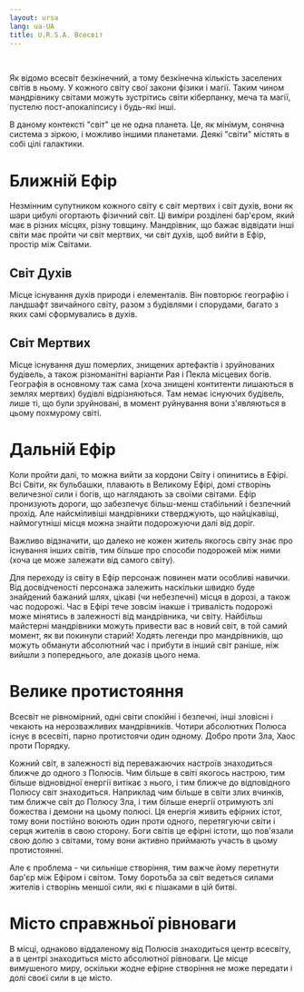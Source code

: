 ```yaml
---
layout: ursa
lang: ua-UA
title: U.R.S.A. Всесвіт
---
```


<div id="nav-placeholder"></div>
<script>
$(function(){
  $("#nav-placeholder").load("/ursa_doc/navbar.html");
});
</script>

<br>

Як відомо всесвіт безкінечний, а тому безкінечна кількість заселених
світів в ньому. У кожного світу свої закони фізики і магії. Таким чином
мандрівнику світами можуть зустрітись світи кіберпанку, меча та магії,
пустелю пост-апокаліпсису і будь-які інші.

В даному контексті "світ" це не одна планета. Це, як мінімум, сонячна
система з зіркою, і можливо іншими планетами. Деякі "світи" містять в
собі цілі галактики.

# **Ближній Ефір**

Незмінним супутником кожного світу є світ мертвих і світ духів, вони як
шари цибулі огортають фізичний світ. Ці виміри розділені бар'єром, який
має в різних місцях, різну товщину. Мандрівник, що бажає відвідати інші
світи має пройти чи світ мертвих, чи світ духів, щоб вийти в Ефір,
простір між Світами.

## Світ Духів

Місце існування духів природи і елементалів. Він повторює географію і
ландшафт звичайного світу, разом з будівлями і спорудами, багато з яких
самі сформувались в духів.

## Світ Мертвих

Місце існування душ померлих, знищених артефактів і зруйнованих будівель,
а також різноманітні варіанти Рая і Пекла місцевих богів. Географія
в основному таж сама (хоча знищені контитенти лишаються в землях мертвих)
будівлі відрізняються. Там немає існуючих будівель, лише ті, що були
зруйновані, в момент руйнування вони з'являються в цьому похмурому світі.

# **Дальній Ефір**

Коли пройти далі, то можна вийти за кордони Світу і опинитись в Ефірі.
Всі Світи, як бульбашки, плавають в Великому Ефірі, домі створінь
величезної сили і богів, що наглядають за своїми світами. Ефір пронизують
дороги, що забезпечує більш-менш стабільний і безпечний прохід. Але
найсміливіші мандрівники стверджують, що найцікавіщі, наймогутніші місця
можна знайти подорожуючи далі від доріг.

Важливо відзначити, що далеко не кожен житель якогось світу знає про
існування інших світів, тим більше про способи подорожей між ними (хоча
це може залежати від самого світу).

Для переходу із світу в Ефір персонаж повинен мати особливі навички. Від
досвідченості персонажа залежить наскільки швидко буде знайдений бажаний
шлях, цікаві (чи небезпечні) місця в дорозі, а також час подорожі. Час в
Ефірі тече зовсім інакше і тривалість подорожі може мінятись в залежності
від мандрівника, чи світу. Найбільш майстерні мандрівники можуть привести
вас в новий світ, в той самий момент, як ви покинули старий! Ходять
легенди про мандрівників, що можуть обманути абсолютний час і прибути в
інший світ раніше, ніж вийшли з попереднього, але доказів цього нема.

# **Велике протистояння**

Всесвіт не рівномірний, одні світи спокійні і безпечні, інші зловісні і
чекають на нерозважливих мандрівників. Чотири абсолютних Полюса існує в
всесвіті, парно протистоячи один одному. Добро проти Зла, Хаос проти
Порядку. 

Кожний світ, в залежності від переважаючих настроїв знаходиться ближче до
одного з Полюсів. Чим більше в світі якогось настрою, тим більше
відновідної енергії витікає з нього, і тим ближче до відповідного Полюсу
світ знаходиться. Наприклад чим більше в світи злих вчинків, тим ближче
світ до Полюсу Зла, і тим більше енергії отримують злі божества і демони
на цьому полюсі. Ця енергія живить ефірних істот, тому вони постійно
воюють один проти одного, перетягуючи світи і серця жителів в свою
сторону. Боги світів це ефірні істоти, що пов'язали свою долю з світами,
тому вони активно приймають участь в цьому протистоянні.

Але є проблема - чи сильніше створіння, тим важче йому перетнути бар'єр
між Ефіром і світом. Тому боротьба за світ ведеться силами жителів і
створінь меншої сили, які є пішаками в цій битві.

# **Місто справжньої рівноваги**

В місці, однаково віддаленому від Полюсів знаходиться центр всесвіту, а
в центрі знаходиться місто абсолютної рівноваги. Це місце вимушеного
миру, оскільки жодне ефірне створіння не може передати і долі своєї сили
в це місто.
